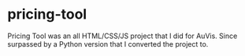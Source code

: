 # pricing-tool
Pricing Tool was an all HTML/CSS/JS project that I did for AuVis. Since surpassed by a Python version that I converted the project to. 
